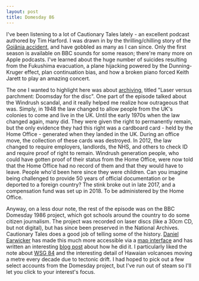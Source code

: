 ```yaml
---
layout: post
title: Domesday 86
---
```


I've been listening to a lot of Cautionary Tales lately - an excellent podcast authored by Tim Harford. I was
drawn in by the thrilling/chilling story of the [Goiânia accident](https://en.wikipedia.org/wiki/Goi%C3%A2nia_accident),
and have gobbled as many as I can since. Only the first season is available on BBC sounds for some reason; there're
many more on Apple podcasts. I've learned about the huge number of suicides resulting from the Fukushima evacuation,
a plane hijacking powered by the Dunning-Kruger effect, plan continuation bias, and how a broken piano forced Keith Jarett to 
play an amazing concert. 

The one I wanted to highlight here was about [archiving](https://omny.fm/shows/cautionary-tales-with-tim-harford/laser-versus-parchment-doomsday-for-the-disc), titled "Laser versus parchment: Doomsday for the disc". One part of the episode talked about the Windrush scandal, and it really helped me realize how
outrageous that was. Simply, in 1948 the law changed to allow people from the UK's colonies to come and live in the UK.
Until the early 1970s when the law changed again, many did. They were given the right to permanently remain, but the only evidence they had
this right was a cardboard card - held by the Home Office - generated when they landed in the UK. During an office move, the collection of these
cards was destroyed. In 2012, the law changed to require employers, landlords, the NHS, and others to check ID and require proof of right to remain.
Windrush generation people, who could have gotten proof of their status from the Home Office, were now told that the Home Office had no record of them and that
they would have to leave. People who'd been here since they were children. Can you imagine being challenged to provide 50 years of official documentation or be
deported to a foreign country? The stink broke out in late 2017, and a compensation fund was set up in 2018. To be administered by the Home Office.

Anyway, on a less dour note, the rest of the episode was on the BBC Domesday 1986 project, which got schools around the country to do some
citizen journalism. The project was recorded on laser discs (like a 30cm CD, but not digital), but has since been preserved in the National Archives. Cautionary Tales
does a good job of telling some of the history. [Daniel Earwicker](https://earwicker.com) has made this much more accessible via a [map interface](https://earwicker.com/dansday86/) and has written an interesting [blog post](https://earwicker.com/Domesday_86_Reloaded_Reloaded.html) about how he did it. I particularly liked the note
about [WSG 84](https://en.wikipedia.org/wiki/World_Geodetic_System) and the interesting detail of Hawaian volcanoes moving a metre every decade due to tectonic drift.
I had hoped to pick out a few select accounts from the Domesday project, but I've run out of steam so I'll let you click to your interest's focus.
